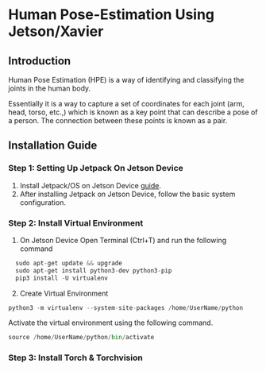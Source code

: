 # Human Pose-Estimation Using Jetson/Xavier

## Introduction
Human Pose Estimation (HPE) is a way of identifying and classifying the joints in the human body.

Essentially it is a way to capture a set of coordinates for each joint (arm, head, torso, etc.,) which is known as a key point that can describe a pose of a person. The connection between these points is known as a pair. 

## Installation Guide

### Step 1: Setting Up Jetpack On Jetson Device

1. Install Jetpack/OS on Jetson Device [guide](https://developer.nvidia.com/embedded/learn/get-started-jetson-xavier-nx-devkit).
2. After installing Jetpack on Jetson Device, follow the basic system configuration.

### Step 2: Install Virtual Environment

1. On Jetson Device Open Terminal (Ctrl+T) and run the following command
  ```python
    sudo apt-get update && upgrade
    sudo apt-get install python3-dev python3-pip
    pip3 install -U virtualenv
  ```

2. Create Virtual Environment
  ```python  
  python3 -m virtualenv --system-site-packages /home/UserName/python
  ```
  Activate the virtual environment using the following command. </br>
  ```Python
  source /home/UserName/python/bin/activate
  ```

### Step 3: Install Torch & Torchvision 
